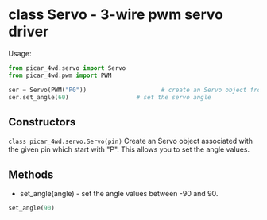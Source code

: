 # class Servo - 3-wire pwm servo driver

Usage:
```python
from picar_4wd.servo import Servo
from picar_4wd.pwm import PWM

ser = Servo(PWM("P0"))                     # create an Servo object from a pin
ser.set_angle(60)                   # set the servo angle
```
## Constructors
```class picar_4wd.servo.Servo(pin)```
Create an Servo object associated with the given pin which start with "P". This allows you to set the angle values.

## Methods
- set_angle(angle) - set the angle values between -90 and 90.
```python
set_angle(90)
```
